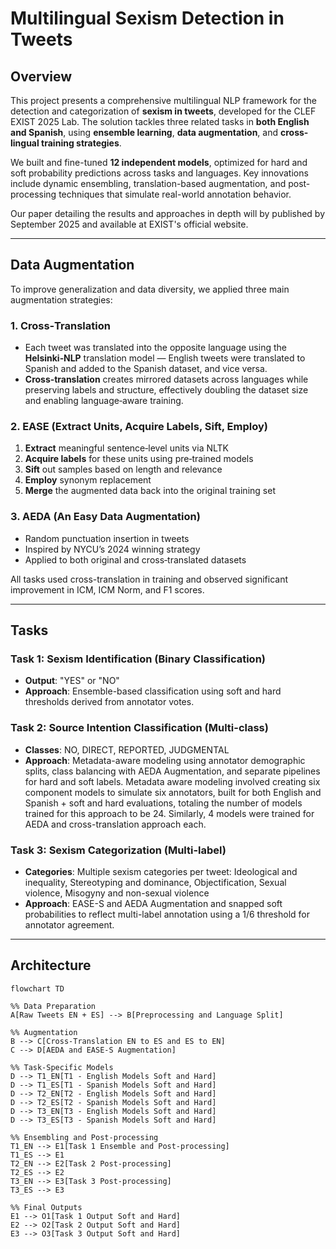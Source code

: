 # Multilingual Sexism Detection in Tweets

## Overview

This project presents a comprehensive multilingual NLP framework for the detection and categorization of **sexism in tweets**, developed for the CLEF EXIST 2025 Lab. The solution tackles three related tasks in **both English and Spanish**, using **ensemble learning**, **data augmentation**, and **cross-lingual training strategies**.

We built and fine-tuned **12 independent models**, optimized for hard and soft probability predictions across tasks and languages. Key innovations include dynamic ensembling, translation-based augmentation, and post-processing techniques that simulate real-world annotation behavior. 

Our paper detailing the results and approaches in depth will by published by September 2025 and available at EXIST's official website.

---

## Data Augmentation

To improve generalization and data diversity, we applied three main augmentation strategies:

### 1. Cross‑Translation
- Each tweet was translated into the opposite language using the **Helsinki‑NLP** translation model — English tweets were translated to Spanish and added to the Spanish dataset, and vice versa.  
- **Cross‑translation** creates mirrored datasets across languages while preserving labels and structure, effectively doubling the dataset size and enabling language‑aware training.

### 2. EASE (Extract Units, Acquire Labels, Sift, Employ)
1. **Extract** meaningful sentence‑level units via NLTK  
2. **Acquire labels** for these units using pre‑trained models  
3. **Sift** out samples based on length and relevance  
4. **Employ** synonym replacement  
5. **Merge** the augmented data back into the original training set

### 3. AEDA (An Easy Data Augmentation)
- Random punctuation insertion in tweets  
- Inspired by NYCU’s 2024 winning strategy  
- Applied to both original and cross‑translated datasets

All tasks used cross-translation in training and observed significant improvement in ICM, ICM Norm, and F1 scores.

---

## Tasks

### Task 1: Sexism Identification (Binary Classification)
- **Output**: "YES" or "NO"
- **Approach**: Ensemble-based classification using soft and hard thresholds derived from annotator votes. 

### Task 2: Source Intention Classification (Multi-class)
- **Classes**: NO, DIRECT, REPORTED, JUDGMENTAL
- **Approach**: Metadata-aware modeling using annotator demographic splits, class balancing with AEDA Augmentation, and separate pipelines for hard and soft labels. Metadata aware modeling involved creating six component models to simulate six annotators, built for both English and Spanish + soft and hard evaluations, totaling the number of models trained for this approach to be 24. Similarly, 4 models were trained for AEDA and cross-translation approach each.

### Task 3: Sexism Categorization (Multi-label)
- **Categories**: Multiple sexism categories per tweet: Ideological and inequality, Stereotyping and dominance, Objectification, Sexual violence, Misogyny and non-sexual violence
- **Approach**: EASE-S and AEDA Augmentation and snapped soft probabilities to reflect multi-label annotation using a 1/6 threshold for annotator agreement.

---
## Architecture

```mermaid
flowchart TD

%% Data Preparation
A[Raw Tweets EN + ES] --> B[Preprocessing and Language Split]

%% Augmentation
B --> C[Cross-Translation EN to ES and ES to EN]
C --> D[AEDA and EASE-S Augmentation]

%% Task-Specific Models
D --> T1_EN[T1 - English Models Soft and Hard]
D --> T1_ES[T1 - Spanish Models Soft and Hard]
D --> T2_EN[T2 - English Models Soft and Hard]
D --> T2_ES[T2 - Spanish Models Soft and Hard]
D --> T3_EN[T3 - English Models Soft and Hard]
D --> T3_ES[T3 - Spanish Models Soft and Hard]

%% Ensembling and Post-processing
T1_EN --> E1[Task 1 Ensemble and Post-processing]
T1_ES --> E1
T2_EN --> E2[Task 2 Post-processing]
T2_ES --> E2
T3_EN --> E3[Task 3 Post-processing]
T3_ES --> E3

%% Final Outputs
E1 --> O1[Task 1 Output Soft and Hard]
E2 --> O2[Task 2 Output Soft and Hard]
E3 --> O3[Task 3 Output Soft and Hard]
```
